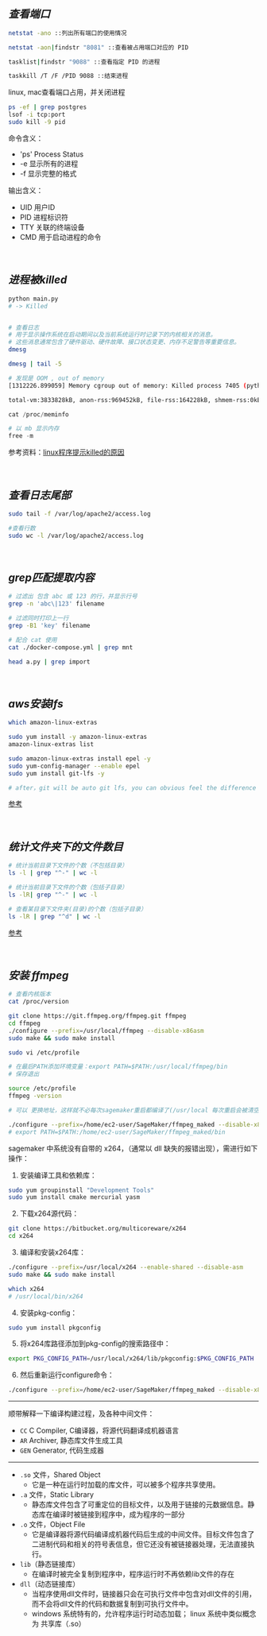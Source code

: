 ## _查看端口_

```bash
netstat -ano ::列出所有端口的使用情况

netstat -aon|findstr "8081" ::查看被占用端口对应的 PID

tasklist|findstr "9088" ::查看指定 PID 的进程

taskkill /T /F /PID 9088 ::结束进程
```


linux, mac查看端口占用，并关闭进程
```bash
ps -ef | grep postgres
lsof -i tcp:port
sudo kill -9 pid
```


命令含义：
- 'ps' Process Status
- -e 显示所有的进程
- -f 显示完整的格式 


输出含义：
- UID 用户ID
- PID 进程标识符
- TTY 关联的终端设备
- CMD 用于启动进程的命令



</br>

## _进程被killed_

```bash
python main.py
# -> Killed


# 查看日志
# 用于显示操作系统在启动期间以及当前系统运行时记录下的内核相关的消息。
# 这些消息通常包含了硬件驱动、硬件故障、接口状态变更、内存不足警告等重要信息。
dmesg

dmesg | tail -5
```
```bash
# 发现是 OOM , out of memory
[1312226.899059] Memory cgroup out of memory: Killed process 7405 (python) 

total-vm:3833828kB, anon-rss:969452kB, file-rss:164228kB, shmem-rss:0kB, UID:0 pgtables:2872kB oom_score_adj:935
```

```python
cat /proc/meminfo

# 以 mb 显示内存
free -m
```

参考资料：[linux程序提示killed的原因](https://blog.csdn.net/Castlehe/article/details/122936585)



</br>

## _查看日志尾部_

```bash
sudo tail -f /var/log/apache2/access.log

#查看行数
sudo wc -l /var/log/apache2/access.log
```


</br>

## _grep匹配提取内容_

```bash
# 过滤出 包含 abc 或 123 的行，并显示行号
grep -n 'abc\|123' filename

# 过滤同时打印上一行
grep -B1 'key' filename

# 配合 cat 使用
cat ./docker-compose.yml | grep mnt

head a.py | grep import
```


</br>

## _aws安装lfs_

```bash
which amazon-linux-extras

sudo yum install -y amazon-linux-extras
amazon-linux-extras list

sudo amazon-linux-extras install epel -y 
sudo yum-config-manager --enable epel
sudo yum install git-lfs -y

# after，git will be auto git lfs, you can obvious feel the difference
```

[参考](https://stackoverflow.com/questions/71448559/git-large-file-storage-how-to-install-git-lfs-on-aws-ec2-linux-2-no-package)


</br>

## _统计文件夹下的文件数目_


```bash
# 统计当前目录下文件的个数（不包括目录）
ls -l | grep "^-" | wc -l

# 统计当前目录下文件的个数（包括子目录）
ls -lR| grep "^-" | wc -l

# 查看某目录下文件夹(目录)的个数（包括子目录）
ls -lR | grep "^d" | wc -l
```

[参考](http://noahsnail.com/2017/02/07/2017-02-07-Linux%E7%BB%9F%E8%AE%A1%E6%96%87%E4%BB%B6%E5%A4%B9%E4%B8%8B%E7%9A%84%E6%96%87%E4%BB%B6%E6%95%B0%E7%9B%AE/)




</br>

## _安装 ffmpeg_

```bash
# 查看内核版本
cat /proc/version

git clone https://git.ffmpeg.org/ffmpeg.git ffmpeg
cd ffmpeg
./configure --prefix=/usr/local/ffmpeg --disable-x86asm
sudo make && sudo make install

sudo vi /etc/profile

# 在最后PATH添加环境变量：export PATH=$PATH:/usr/local/ffmpeg/bin
# 保存退出

source /etc/profile
ffmpeg -version
```

```bash
# 可以 更换地址，这样就不必每次sagemaker重启都编译了(/usr/local 每次重启会被清空)

./configure --prefix=/home/ec2-user/SageMaker/ffmpeg_maked --disable-x86asm --enable-libx264
# export PATH=$PATH:/home/ec2-user/SageMaker/ffmpeg_maked/bin
```

sagemaker 中系统没有自带的 x264，（通常以 dll 缺失的报错出现），需进行如下操作：

1. 安装编译工具和依赖库：
```bash
sudo yum groupinstall "Development Tools"
sudo yum install cmake mercurial yasm
```

2. 下载x264源代码：
```bash
git clone https://bitbucket.org/multicoreware/x264
cd x264
```

3. 编译和安装x264库：
```bash
./configure --prefix=/usr/local/x264 --enable-shared --disable-asm
sudo make && sudo make install

which x264
# /usr/local/bin/x264
```

4. 安装pkg-config：
```bash
sudo yum install pkgconfig
```

5. 将x264库路径添加到pkg-config的搜索路径中：
```bash
export PKG_CONFIG_PATH=/usr/local/x264/lib/pkgconfig:$PKG_CONFIG_PATH
```

6. 然后重新运行configure命令：
```bash
./configure --prefix=/home/ec2-user/SageMaker/ffmpeg_maked --disable-x86asm --enable-libx264 --enable-gpl
```


---------

顺带解释一下编译构建过程，及各种中间文件：

- `CC` C Compiler, C编译器，将源代码翻译成机器语言
- `AR` Archiver, 静态库文件生成工具
- `GEN` Generator, 代码生成器


---------

- `.so` 文件，Shared Object
  - 它是一种在运行时加载的库文件，可以被多个程序共享使用。
- `.a` 文件，Static Library
  - 静态库文件包含了可重定位的目标文件，以及用于链接的元数据信息。静态库在编译时被链接到程序中，成为程序的一部分
- `.o` 文件，Object File
  - 它是编译器将源代码编译成机器代码后生成的中间文件。目标文件包含了二进制代码和相关的符号表信息，但它还没有被链接器处理，无法直接执行。
- `lib`（静态链接库）
  - 在编译时被完全复制到程序中，程序运行时不再依赖lib文件的存在
- `dll`（动态链接库）
  - 当程序使用dll文件时，链接器只会在可执行文件中包含对dll文件的引用，而不会将dll文件的代码和数据复制到可执行文件中。
  - windows 系统特有的，允许程序运行时动态加载； linux 系统中类似概念为 共享库（.so）